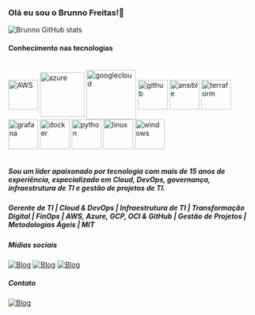 
### Olá eu sou o Brunno Freitas!🤙

![Brunno GitHub stats](https://github-readme-stats.vercel.app/api?username=brunnotechie&show_icons=true&theme=dark)

#### Conhecimento nas tecnologias

<div style="display: inline_blovk"><br/>
    <img align="center" alt="AWS" width="60" height="60" src="https://cdn.jsdelivr.net/gh/devicons/devicon@latest/icons/amazonwebservices/amazonwebservices-plain-wordmark.svg" />
    <img align="center" alt="azure" width="90" height="90" src="https://cdn.jsdelivr.net/gh/devicons/devicon@latest/icons/azure/azure-original-wordmark.svg" />
    <img align="center" alt="googlecloud" width="100" height="100" src="https://cdn.jsdelivr.net/gh/devicons/devicon@latest/icons/googlecloud/googlecloud-original-wordmark.svg" />
    <img align="center" alt="github" width="60" height="60" src="https://cdn.jsdelivr.net/gh/devicons/devicon@latest/icons/github/github-original-wordmark.svg" />
    <img align="center" alt="ansible" width="60" height="60" src="https://cdn.jsdelivr.net/gh/devicons/devicon@latest/icons/ansible/ansible-original-wordmark.svg" />
    <img align="center" alt="terraform" width="60" height="60" src="https://cdn.jsdelivr.net/gh/devicons/devicon@latest/icons/terraform/terraform-original-wordmark.svg" />
    <img align="center" alt="grafana" width="60" height="60" src="https://cdn.jsdelivr.net/gh/devicons/devicon@latest/icons/grafana/grafana-original-wordmark.svg" />
    <img align="center" alt="docker" width="60" height="60" src="https://cdn.jsdelivr.net/gh/devicons/devicon@latest/icons/docker/docker-plain-wordmark.svg" />
    <img align="center" alt="python" width="60" height="60" src="https://cdn.jsdelivr.net/gh/devicons/devicon@latest/icons/python/python-original-wordmark.svg" />      
    <img align="center" alt="linux" width="60" height="60" src="https://cdn.jsdelivr.net/gh/devicons/devicon@latest/icons/linux/linux-original.svg" />
    <img align="center" alt="windows" width="60" height="60" src="https://cdn.jsdelivr.net/gh/devicons/devicon@latest/icons/windows8/windows8-original.svg" />
                  
</div><br/>

##### Sou um líder apaixonado por tecnologia com mais de 15 anos de experiência, especializado em Cloud, DevOps, governança, infraestrutura de TI e gestão de projetos de TI.

##### Gerente de TI | Cloud & DevOps | Infraestrutura de TI | Transformação Digital | FinOps | AWS, Azure, GCP, OCI & GitHub | Gestão de Projetos | Metodologias Ágeis | MIT

##### Midias sociais 

[![Blog](https://img.shields.io/badge/Medium-12100E?style=for-the-badge&logo=medium&logoColor=white)](https://medium.com/@brunnofreitas1)
[![Blog](https://img.shields.io/badge/LinkedIn-0077B5?style=for-the-badge&logo=linkedin&logoColor=white)](https://www.linkedin.com/in/brunnofreitas/)
[![Blog](https://img.shields.io/badge/Instagram-E4405F?style=for-the-badge&logo=instagram&logoColor=white)](https://instagram.com/brunnofr_br/)

##### Contato

[![Blog](https://img.shields.io/badge/Gmail-D14836?style=for-the-badge&logo=gmail&logoColor=white)](mailto:brunno.techie@gmail.com)
